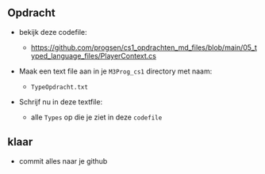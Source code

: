 
## Opdracht

- bekijk deze codefile:
    - https://github.com/progsen/cs1_opdrachten_md_files/blob/main/05_typed_language_files/PlayerContext.cs

- Maak een text file aan in je `M3Prog_cs1` directory met naam:
    - `TypeOpdracht.txt` 
- Schrijf nu in deze textfile:
    - alle `Types` op die je ziet in deze `codefile`


## klaar
- commit alles naar je github

